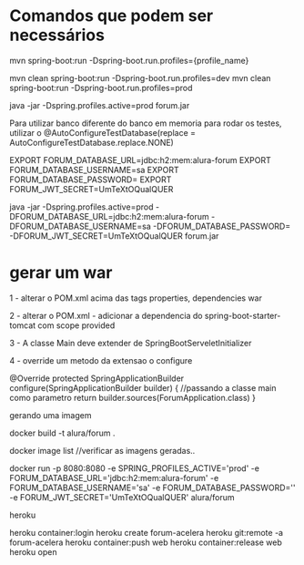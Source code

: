 # Comandos que podem ser necessários
mvn spring-boot:run -Dspring-boot.run.profiles={profile_name}

mvn clean spring-boot:run -Dspring-boot.run.profiles=dev 
mvn clean spring-boot:run -Dspring-boot.run.profiles=prod 


java -jar -Dspring.profiles.active=prod forum.jar

Para utilizar banco diferente do banco em memoria para rodar os  testes, utilizar o @AutoConfigureTestDatabase(replace = AutoConfigureTestDatabase.replace.NONE)

EXPORT FORUM_DATABASE_URL=jdbc:h2:mem:alura-forum
EXPORT FORUM_DATABASE_USERNAME=sa
EXPORT FORUM_DATABASE_PASSWORD=
EXPORT FORUM_JWT_SECRET=UmTeXtOQualQUER


java -jar -Dspring.profiles.active=prod -DFORUM_DATABASE_URL=jdbc:h2:mem:alura-forum -DFORUM_DATABASE_USERNAME=sa -DFORUM_DATABASE_PASSWORD= -DFORUM_JWT_SECRET=UmTeXtOQualQUER forum.jar

# gerar um war


1 - alterar o POM.xml acima das tags properties, dependencies
<packaging>war</packaging>

2 - alterar o POM.xml - adicionar a dependencia do spring-boot-starter-tomcat com scope provided

3 - A classe Main deve extender de SpringBootServeletInitializer

4 - override um metodo da extensao o configure 

@Override
protected SpringApplicationBuilder configure(SpringApplicationBuilder builder) {
    //passando a classe main como parametro
    return builder.sources(ForumApplication.class)
}


gerando uma imagem 

docker build -t alura/forum .

docker image list 
//verificar as imagens geradas..

docker run -p 8080:8080 -e SPRING_PROFILES_ACTIVE='prod' -e FORUM_DATABASE_URL='jdbc:h2:mem:alura-forum' -e FORUM_DATABASE_USERNAME='sa' -e FORUM_DATABASE_PASSWORD='' -e FORUM_JWT_SECRET='UmTeXtOQualQUER' alura/forum



heroku 

heroku container:login
heroku create forum-acelera
heroku git:remote -a forum-acelera
heroku container:push web
heroku container:release web
heroku open